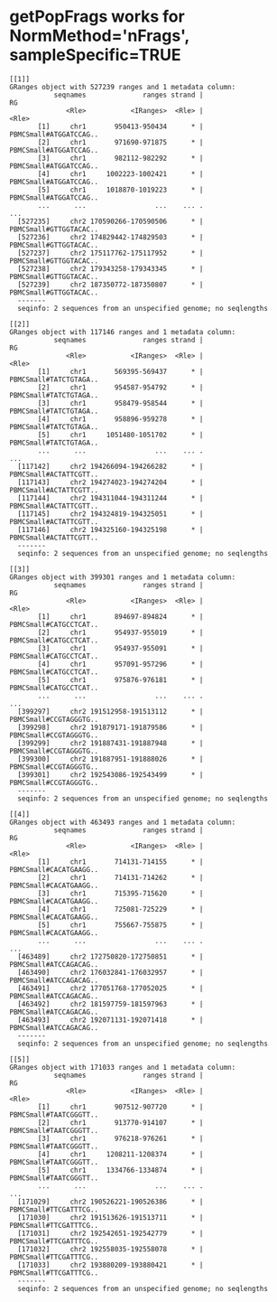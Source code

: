 # getPopFrags works for NormMethod='nFrags', sampleSpecific=TRUE

    [[1]]
    GRanges object with 527239 ranges and 1 metadata column:
               seqnames              ranges strand |                     RG
                  <Rle>           <IRanges>  <Rle> |                  <Rle>
           [1]     chr1       950413-950434      * | PBMCSmall#ATGGATCCAG..
           [2]     chr1       971690-971875      * | PBMCSmall#ATGGATCCAG..
           [3]     chr1       982112-982292      * | PBMCSmall#ATGGATCCAG..
           [4]     chr1     1002223-1002421      * | PBMCSmall#ATGGATCCAG..
           [5]     chr1     1018870-1019223      * | PBMCSmall#ATGGATCCAG..
           ...      ...                 ...    ... .                    ...
      [527235]     chr2 170590266-170590506      * | PBMCSmall#GTTGGTACAC..
      [527236]     chr2 174829442-174829503      * | PBMCSmall#GTTGGTACAC..
      [527237]     chr2 175117762-175117952      * | PBMCSmall#GTTGGTACAC..
      [527238]     chr2 179343258-179343345      * | PBMCSmall#GTTGGTACAC..
      [527239]     chr2 187350772-187350807      * | PBMCSmall#GTTGGTACAC..
      -------
      seqinfo: 2 sequences from an unspecified genome; no seqlengths
    
    [[2]]
    GRanges object with 117146 ranges and 1 metadata column:
               seqnames              ranges strand |                     RG
                  <Rle>           <IRanges>  <Rle> |                  <Rle>
           [1]     chr1       569395-569437      * | PBMCSmall#TATCTGTAGA..
           [2]     chr1       954587-954792      * | PBMCSmall#TATCTGTAGA..
           [3]     chr1       958479-958544      * | PBMCSmall#TATCTGTAGA..
           [4]     chr1       958896-959278      * | PBMCSmall#TATCTGTAGA..
           [5]     chr1     1051480-1051702      * | PBMCSmall#TATCTGTAGA..
           ...      ...                 ...    ... .                    ...
      [117142]     chr2 194266094-194266282      * | PBMCSmall#ACTATTCGTT..
      [117143]     chr2 194274023-194274204      * | PBMCSmall#ACTATTCGTT..
      [117144]     chr2 194311044-194311244      * | PBMCSmall#ACTATTCGTT..
      [117145]     chr2 194324819-194325051      * | PBMCSmall#ACTATTCGTT..
      [117146]     chr2 194325160-194325198      * | PBMCSmall#ACTATTCGTT..
      -------
      seqinfo: 2 sequences from an unspecified genome; no seqlengths
    
    [[3]]
    GRanges object with 399301 ranges and 1 metadata column:
               seqnames              ranges strand |                     RG
                  <Rle>           <IRanges>  <Rle> |                  <Rle>
           [1]     chr1       894697-894824      * | PBMCSmall#CATGCCTCAT..
           [2]     chr1       954937-955019      * | PBMCSmall#CATGCCTCAT..
           [3]     chr1       954937-955091      * | PBMCSmall#CATGCCTCAT..
           [4]     chr1       957091-957296      * | PBMCSmall#CATGCCTCAT..
           [5]     chr1       975876-976181      * | PBMCSmall#CATGCCTCAT..
           ...      ...                 ...    ... .                    ...
      [399297]     chr2 191512958-191513112      * | PBMCSmall#CCGTAGGGTG..
      [399298]     chr2 191879171-191879586      * | PBMCSmall#CCGTAGGGTG..
      [399299]     chr2 191887431-191887948      * | PBMCSmall#CCGTAGGGTG..
      [399300]     chr2 191887951-191888026      * | PBMCSmall#CCGTAGGGTG..
      [399301]     chr2 192543086-192543499      * | PBMCSmall#CCGTAGGGTG..
      -------
      seqinfo: 2 sequences from an unspecified genome; no seqlengths
    
    [[4]]
    GRanges object with 463493 ranges and 1 metadata column:
               seqnames              ranges strand |                     RG
                  <Rle>           <IRanges>  <Rle> |                  <Rle>
           [1]     chr1       714131-714155      * | PBMCSmall#CACATGAAGG..
           [2]     chr1       714131-714262      * | PBMCSmall#CACATGAAGG..
           [3]     chr1       715395-715620      * | PBMCSmall#CACATGAAGG..
           [4]     chr1       725081-725229      * | PBMCSmall#CACATGAAGG..
           [5]     chr1       755667-755875      * | PBMCSmall#CACATGAAGG..
           ...      ...                 ...    ... .                    ...
      [463489]     chr2 172750820-172750851      * | PBMCSmall#ATCCAGACAG..
      [463490]     chr2 176032841-176032957      * | PBMCSmall#ATCCAGACAG..
      [463491]     chr2 177051768-177052025      * | PBMCSmall#ATCCAGACAG..
      [463492]     chr2 181597759-181597963      * | PBMCSmall#ATCCAGACAG..
      [463493]     chr2 192071131-192071418      * | PBMCSmall#ATCCAGACAG..
      -------
      seqinfo: 2 sequences from an unspecified genome; no seqlengths
    
    [[5]]
    GRanges object with 171033 ranges and 1 metadata column:
               seqnames              ranges strand |                     RG
                  <Rle>           <IRanges>  <Rle> |                  <Rle>
           [1]     chr1       907512-907720      * | PBMCSmall#TAATCGGGTT..
           [2]     chr1       913770-914107      * | PBMCSmall#TAATCGGGTT..
           [3]     chr1       976218-976261      * | PBMCSmall#TAATCGGGTT..
           [4]     chr1     1208211-1208374      * | PBMCSmall#TAATCGGGTT..
           [5]     chr1     1334766-1334874      * | PBMCSmall#TAATCGGGTT..
           ...      ...                 ...    ... .                    ...
      [171029]     chr2 190526221-190526386      * | PBMCSmall#TTCGATTTCG..
      [171030]     chr2 191513626-191513711      * | PBMCSmall#TTCGATTTCG..
      [171031]     chr2 192542651-192542779      * | PBMCSmall#TTCGATTTCG..
      [171032]     chr2 192558035-192558078      * | PBMCSmall#TTCGATTTCG..
      [171033]     chr2 193880209-193880421      * | PBMCSmall#TTCGATTTCG..
      -------
      seqinfo: 2 sequences from an unspecified genome; no seqlengths
    

